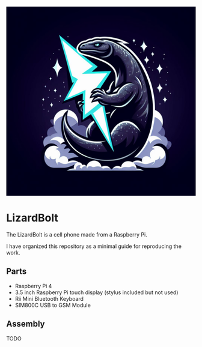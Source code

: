 ![logo](media/logo.jpg)

# LizardBolt

The LizardBolt is a cell phone made from a Raspberry Pi.

I have organized this repository as a minimal guide for reproducing the work.

## Parts

* Raspberry Pi 4
* 3.5 inch Raspberry Pi touch display (stylus included but not used)
* Rii Mini Bluetooth Keyboard
* SIM800C USB to GSM Module

## Assembly

TODO
